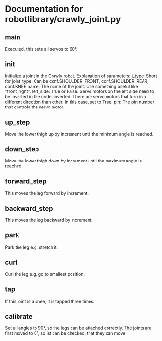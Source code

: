 # Documentation for robotlibrary/crawly_joint.py 

## main 
Executed, this sets all servos to 90°.

## __init__ 
Initialize a joint in the Crawly robot. 
Explanation of parameters: 
j_type: Short for joint_type. Can be conf.SHOULDER_FRONT, conf.SHOULDER_REAR,
    conf.KNEE
name: The name of the joint. Use something useful like "front_right". 
left_side: True or False. Servo motors on the left side need to be inverted in the code. 
inverted: There are servo motors that turn in a different direction than other. In this case, set to True.
pin: The pin number that controls the servo motor. 

## up_step 
Move the lower thigh up by increment until the minimum angle is reached.
        

## down_step 
Move the lower thigh down by increment until the maximum angle is reached.
        

## forward_step 
This moves the leg forward by increment.

## backward_step 
This moves the leg backward by increment.

## park 
Park the leg e.g. stretch it. 

## curl 
Curl the leg e.g. go to smallest position.

## tap 
If this joint is a knee, it is tapped three times.

## calibrate 
Set all angles to 90°, so the legs can be attached correctly.  The joints are first moved to 0°, so ist can be
checked, that they can move.

